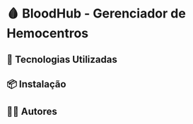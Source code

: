 # 🩸 BloodHub - Gerenciador de Hemocentros

## 🔧 Tecnologias Utilizadas

## 📦 Instalação

## 🧑‍💻 Autores
